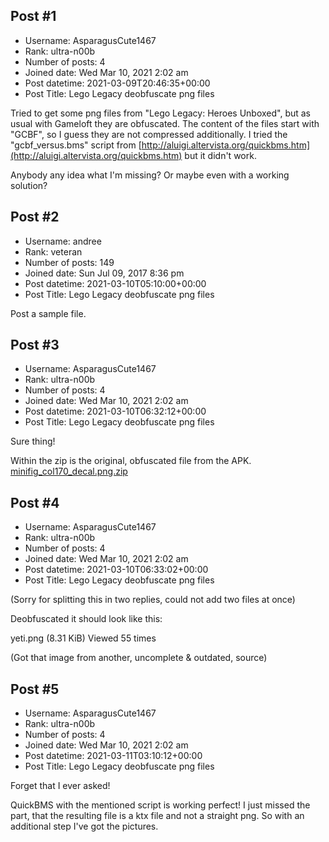 ## Post #1
- Username: AsparagusCute1467
- Rank: ultra-n00b
- Number of posts: 4
- Joined date: Wed Mar 10, 2021 2:02 am
- Post datetime: 2021-03-09T20:46:35+00:00
- Post Title: Lego Legacy deobfuscate png files

Tried to get some png files from "Lego Legacy: Heroes Unboxed", but as usual with Gameloft they are obfuscated. The content of the files start with "GCBF", so I guess they are not compressed additionally. I tried the "gcbf_versus.bms" script from [http://aluigi.altervista.org/quickbms.htm](http://aluigi.altervista.org/quickbms.htm) but it didn't work.

Anybody any idea what I'm missing? Or maybe even with a working solution?
## Post #2
- Username: andree
- Rank: veteran
- Number of posts: 149
- Joined date: Sun Jul 09, 2017 8:36 pm
- Post datetime: 2021-03-10T05:10:00+00:00
- Post Title: Lego Legacy deobfuscate png files

Post a sample file.
## Post #3
- Username: AsparagusCute1467
- Rank: ultra-n00b
- Number of posts: 4
- Joined date: Wed Mar 10, 2021 2:02 am
- Post datetime: 2021-03-10T06:32:12+00:00
- Post Title: Lego Legacy deobfuscate png files

Sure thing!

Within the zip is the original, obfuscated file from the APK.
[minifig_col170_decal.png.zip](https://xentaxbackup.github.io/file/19688_minifig_col170_decal.png.zip)
## Post #4
- Username: AsparagusCute1467
- Rank: ultra-n00b
- Number of posts: 4
- Joined date: Wed Mar 10, 2021 2:02 am
- Post datetime: 2021-03-10T06:33:02+00:00
- Post Title: Lego Legacy deobfuscate png files

(Sorry for splitting this in two replies, could not add two files at once)

Deobfuscated it should look like this:



yeti.png (8.31 KiB) Viewed 55 times


(Got that image from another, uncomplete & outdated, source)
## Post #5
- Username: AsparagusCute1467
- Rank: ultra-n00b
- Number of posts: 4
- Joined date: Wed Mar 10, 2021 2:02 am
- Post datetime: 2021-03-11T03:10:12+00:00
- Post Title: Lego Legacy deobfuscate png files

Forget that I ever asked!

QuickBMS with the mentioned script is working perfect! I just missed the part, that the resulting file is a ktx file and not a straight png. So with an additional step I've got the pictures.
